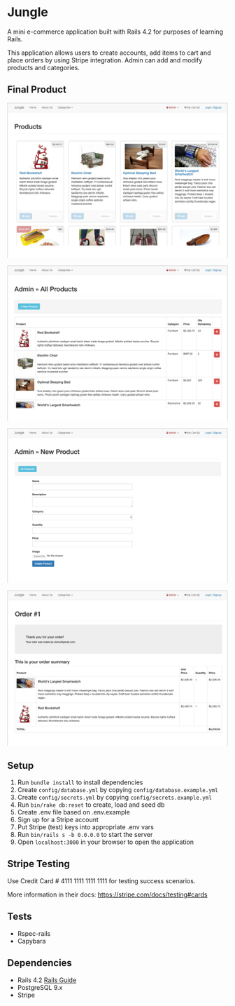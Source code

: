 # Jungle

A mini e-commerce application built with Rails 4.2 for purposes of learning Rails.

This application allows users to create accounts, add items to cart and place orders by using Stripe integration. Admin can add and modify products and categories.

## Final Product

!["Main Page"](https://github.com/yasu71/jungle-rails/blob/master/docs/screenshot1.jpg?raw=true)

!["Admin Page: all products"](https://github.com/yasu71/jungle-rails/blob/master/docs/screenshot2.jpg?raw=true)

!["Admin Page: add a new product"](https://github.com/yasu71/jungle-rails/blob/master/docs/screenshot3.jpg?raw=true)

!["Order Completed Page"](https://github.com/yasu71/jungle-rails/blob/master/docs/screenshot4.jpg?raw=true)

## Setup

1. Run `bundle install` to install dependencies
2. Create `config/database.yml` by copying `config/database.example.yml`
3. Create `config/secrets.yml` by copying `config/secrets.example.yml`
4. Run `bin/rake db:reset` to create, load and seed db
5. Create .env file based on .env.example
6. Sign up for a Stripe account
7. Put Stripe (test) keys into appropriate .env vars
8. Run `bin/rails s -b 0.0.0.0` to start the server
9. Open `localhost:3000` in your browser to open the application

## Stripe Testing

Use Credit Card # 4111 1111 1111 1111 for testing success scenarios.

More information in their docs: <https://stripe.com/docs/testing#cards>

## Tests
* Rspec-rails
* Capybara

## Dependencies

* Rails 4.2 [Rails Guide](http://guides.rubyonrails.org/v4.2/)
* PostgreSQL 9.x
* Stripe
